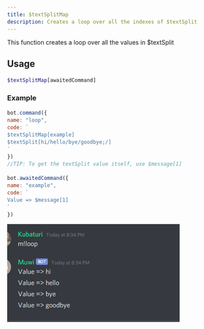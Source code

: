 ```yaml
---
title: $textSplitMap
description: Creates a loop over all the indexes of $textSplit
---
```


This function creates a loop over all the values in $textSplit

## Usage

```php
$textSplitMap[awaitedCommand]
```

### Example

```javascript
bot.command({
name: "loop",
code: `
$textSplitMap[example]
$textSplit[hi/hello/bye/goodbye;/]
`
})
//TIP: To get the textSplit value itself, use $message[1]

bot.awaitedCommand({
name: "example",
code: `
Value => $message[1]
`
})
```

![](<../discord-examples/assets/image (65).png>)
